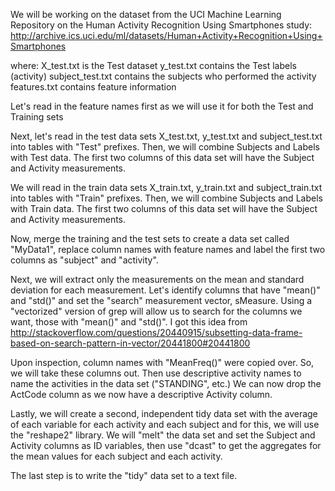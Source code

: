 We will be working on the dataset from the UCI Machine Learning Repository on the Human Activity Recognition Using Smartphones study: http://archive.ics.uci.edu/ml/datasets/Human+Activity+Recognition+Using+Smartphones 

  where:
 		X_test.txt is the Test dataset
 		y_test.txt contains the Test labels (activity)
 		subject_test.txt contains the subjects who performed the activity
 		features.txt contains feature information

Let's read in the feature names first as we will use it for both the Test and Training sets

Next, let's read in the test data sets X_test.txt, y_test.txt and subject_test.txt into tables with "Test" prefixes.
Then, we will combine Subjects and Labels with Test data. The first two columns of this data set will have the Subject and Activity measurements.

We will read in the train data sets X_train.txt, y_train.txt and subject_train.txt into tables with "Train" prefixes.
Then, we will combine Subjects and Labels with Train data. The first two columns of this data set will have the Subject and Activity measurements.

Now, merge the training and the test sets to create a data set called "MyData1", replace column names with feature names
and label the first two columns as "subject" and "activity".

Next, we will extract only the measurements on the mean and standard deviation for each measurement. Let's identify columns that have "mean()" and "std()" and set the "search" measurement vector, sMeasure. Using a "vectorized" version of grep will allow us to search for the columns we want, those with "mean()" and "std()". I got this idea from http://stackoverflow.com/questions/20440915/subsetting-data-frame-based-on-search-pattern-in-vector/20441800#20441800

Upon inspection, column names with "MeanFreq()" were copied over. So, we will take these columns out. Then use descriptive activity names to name the activities in the data set ("STANDING", etc.) We can now drop the ActCode column as we now have a descriptive Activity column.

Lastly, we will create a second, independent tidy data set with the average of each variable for each activity and each subject and for this, we will use the "reshape2" library. We will "melt" the data set and set the Subject and Activity  columns as ID variables, then use "dcast" to get the aggregates for the mean values for each subject and each activity.

The last step is to write the "tidy" data set to a text file.
